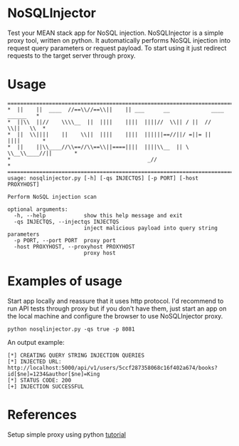 # NoSQLInjector
Test your MEAN stack app for NoSQL injection. NoSQLInjector is a simple
proxy tool, written on python. It automatically performs NoSQL injection into
request query parameters or request payload. To start using it just redirect requests
to the target server through proxy.

Usage
=====
```
================================================================================
*  ||    ||  ____  //==\\//==\\||    || ___      __             ____  ______   *
*  ||\\  ||//    \\\\__  ||  ||||    ||||  ||||//  \\|| / ||  //    \\||   \\  *
*  ||  \\||||    ||    \\||  ||||    ||||  ||||||==//||/ =||= ||    ||||       *
*  ||    ||\\____//\\==//\\==\\||====||||  ||||\\__  || \ \\__\\____//||       *
*                                           _//                                *
================================================================================
usage: nosqlinjector.py [-h] [-qs INJECTQS] [-p PORT] [-host PROXYHOST]

Perform NoSQL injection scan

optional arguments:
  -h, --help            show this help message and exit
  -qs INJECTQS, --injectqs INJECTQS
                        inject malicious payload into query string parameters
  -p PORT, --port PORT  proxy port
  -host PROXYHOST, --proxyhost PROXYHOST
                        proxy host
```

Examples of usage
=================
Start app locally and reassure that it uses http protocol. I'd recommend to run API tests
through proxy but if you don't have them, just start an app on the local machine and
configure the browser to use NoSQLInjector proxy.

```
python nosqlinjector.py -qs true -p 8081 
```

An output example:
```
[*] CREATING QUERY STRING INJECTION QUERIES
[*] INJECTED URL: http://localhost:5000/api/v1/users/5ccf287358068c16f402a674/books?id[$ne]=1234&author[$ne]=King
[*] STATUS CODE: 200
[+] INJECTION SUCCESSFUL

```

References
==========
Setup simple proxy using python [tutorial](https://null-byte.wonderhowto.com/how-to/sploit-make-proxy-server-python-0161232/)